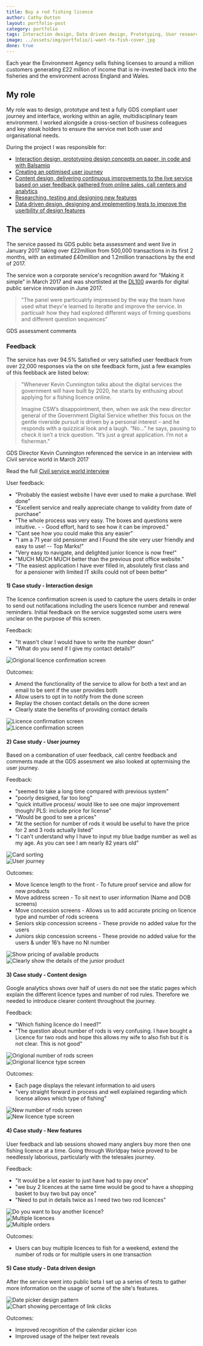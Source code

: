 ```yaml
---
title: Buy a rod fishing licence
author: Cathy Dutton
layout: portfolio-post
category: portfolio
tags: Interaction design, Data driven design, Prototyping, User research, Front end develoment
image: ../assets/img/portfolio/i-want-to-fish-cover.jpg
done: true
---
```



<p class="highlight-quote">
Each year the Environment Agency sells fishing licenses to around a million customers generating £22 million of income that is re-invested back into the fisheries and the environment across England and Wales.
</p>

<h2 class="heading">My role</h2>
My role was to design, prototype and test a fully GDS compliant user journey and interface, working within an agile, multidisciplinary team environment. I worked alongside a cross-section of business colleagues and key steak holders to ensure the service met both user and organisational needs.

During the project I was responsible for:

* <a href="#interaction-design">Interaction design, prototyping design concepts on paper, in code and with Balsamiq</a>
* <a href="#user-journey" class="heading">Creating an optimised user journey</a>
* <a href="#content-design">Content design, delivering continuous improvements to the live service based on user feedback gathered from online sales, call centers and analytics</a>
* <a href="#new-features" >Researching, testing and designing new features</a>
* <a href="#data-driven-design" class="heading">Data driven design, designing and implementing tests to improve the userbility of design features</a>


<h2 class="heading">The service</h2>
The service passed its GDS public beta assessment and went live in January 2017 taking over £22million from 500,000 transactions in its first 2 months, with an estimated £40million and 1.2million transactions by the end of 2017. 

The service won a corporate service's recognition award for “Making it simple” in March 2017 and was shortlisted at the <a href="http://www.digileaders100.com/" title="DL100 awards">DL100</a> awards for digital public service innovation in June 2017.

<blockquote>
"The panel were particualrly impressed by the way the team have used what theyv'e learned to iteratte and improve the service. In particualr how they had explored different ways of frming questions and different question sequences"
</blockquote> 
<p class="quote-name">GDS assessment comments</p>


<h3 class="heading">Feedback</h3>

The service has over 94.5% Satisfied or very satisfied user feedback from over 22,000 responses via the on site feedback form, just a few examples of this feebback are listed below:

<blockquote>
"Whenever Kevin Cunnington talks about the digital services the government will have built by 2020, he starts by enthusing about applying for a fishing licence online.

Imagine CSW’s disappointment, then, when we ask the new director general of the Government Digital Service whether this focus on the gentle riverside pursuit is driven by a personal interest – and he responds with a quizzical look and a laugh. “No...” he says, pausing to check it isn’t a trick question. “It’s just a great application. I’m not a fisherman."
</blockquote>

<p class="quote-name">GDS Director Kevin Cunnington referenced the service in an interview with Civil service world in March 2017</p>

Read the full <a href="http://www.civilserviceworld.com/articles/interview/interview-gds-leader-kevin-cunnington-whitehall-self-help-groups-spend-controls" title="Interview: GDS leader Kevin Cunnington - Civil service world">Civil service world interview</a>

User feedback:

 - "Probably the easiest website I have ever used to make a purchase. Well done"
 - "Excellent service and really appreciate change to validity from date of purchase"
 - "The whole process was very easy. The boxes and questions were intuitive. -  - Good effort, hard to see how it can be improved."
 - "Cant see how you could make this any easier"
 - "I am a 71 year old pensioner and I Found the site very user friendly and easy to use!  --   Top Marks!"
 - "Very easy to navigate, and delighted junior licence is now free!"
 - "MUCH MUCH MUCH better than the previous post office website."
 - "The easiest application I have ever filled in, absolutely first class and for a pensioner with limited IT skills could not of been better"


<h4 id ="interaction-design" class="heading">1) Case study - Interaction design</h4>

The licence confirmation screen is used to capture the users details in order to send out notifacations including the users licence number and renewal reminders. Initial feedback on the service suggested some users were unclear on the purpose of this screen.

Feedback:

 * "It wasn't clear I would have to write the number down"
 * "What do you send if I give my contact details?"

<section class="portfolio-images">
<div class="portfolio-piece-wrapper">
    <div class="portfolio-piece">
        <img src="../assets/img/portfolio/fishing-licence/confirmation-screen-one.jpg" class="portfolio-piece__img"  alt="Origional licence confirmation screen">
    </div>
</div>
</section>

Outcomes:

 * Amend the functionality of the service to allow for both a text and an email to be sent if the user provides both
 * Allow users to opt in to notify from the done screen 
 * Replay the chosen contact details on the done screen
 * Clearly state the benefits of providing contact details 


<section class="portfolio-images">
<div class="portfolio-piece-wrapper">
    <div class="portfolio-piece">
        <img src="../assets/img/portfolio/fishing-licence/confirmation-screen-a.jpg" class="portfolio-piece__img"  alt="Licence confirmation screen">
    </div>
</div>
<div class="portfolio-piece-wrapper">
    <div class="portfolio-piece">
        <img src="../assets/img/portfolio/fishing-licence/confirmation-screen-b.jpg" class="portfolio-piece__img"  alt="Licence confirmation screen">
    </div>
</div>
</section>

<h4 id ="user-journey" class="heading">2) Case study - User journey</h4>

Based on a combanation of user feedback, call centre feedback and comments made at the GDS assesment we also looked at optermising the user journey.

Feedback:

* "seemed to take a long time compared with previous system"
* "poorly designed, far too long"
* "quick intuitive process/ would like to see one major improvement though/ PLS: include price for license"
* "Would be good to see a prices"
* "At the section for number of rods it would be useful to have the price for 2 and 3 rods actually listed"
* "I can't understand why I have to input my blue badge number as well as my age. As you can see I am nearly 82 years old"

<section class="portfolio-images">
<div class="portfolio-piece-wrapper">
    <div class="portfolio-piece">
        <img src="../assets/img/portfolio/fishing-licence/card-sort.jpg" class="portfolio-piece__img"  alt="Card sorting">
    </div>
</div>
<div class="portfolio-piece-wrapper">
    <div class="portfolio-piece">
        <img src="../assets/img/portfolio/fishing-licence/user-journey.jpg" class="portfolio-piece__img"  alt="User journey">
    </div>
</div>
</section>

Outcomes:

* Move licence length to the front - To future proof service and allow for new products
* Move address screen - To sit next to user information (Name and DOB screens)
* Move concession screens - Allows us to add accurate pricing on licence type and number of rods screens
* Seniors skip concession screens - These provide no added value for the users
* Juniors skip concession screens - These provide no added value for the users & under 16’s have no NI number

<section class="portfolio-images">
<div class="portfolio-piece-wrapper">
    <div class="portfolio-piece">
        <img src="../assets/img/portfolio/fishing-licence/price-box.jpg" class="portfolio-piece__img"  alt="Show pricing of available products">
    </div>
</div>
<div class="portfolio-piece-wrapper">
    <div class="portfolio-piece">
        <img src="../assets/img/portfolio/fishing-licence/junior-message.jpg" class="portfolio-piece__img"  alt="Clearly show the details of the junior product">
    </div>
</div>
</section>

<h4 id ="content-design" class="heading">3) Case study - Content design</h4>

Google analytics shows over half of users do not see the static pages which explain the different licence types and number of rod rules.
Therefore we needed to introduce clearer content throughout the journey.

Feedback:

* "Which fishing licence do I need?"
* "The question about number of rods is very confusing. I have bought a Licence for two rods and hope this allows my wife to also fish but it is not clear. This is not good"

<section class="portfolio-images">
<div class="portfolio-piece-wrapper">
    <div class="portfolio-piece">
        <img src="../assets/img/portfolio/fishing-licence/rods-origional.jpg" class="portfolio-piece__img"  alt="Origional number of rods screen">
    </div>
</div>
<div class="portfolio-piece-wrapper">
    <div class="portfolio-piece">
        <img src="../assets/img/portfolio/fishing-licence/licence-origional.jpg" class="portfolio-piece__img"  alt="Origional licence type screen">
    </div>
</div>
</section>


Outcomes:

* Each page displays the relevant information to aid users
* "very straight forward in process and well explained regarding which license allows which type of fishing"

<section class="portfolio-images">
<div class="portfolio-piece-wrapper">
    <div class="portfolio-piece">
        <img src="../assets/img/portfolio/fishing-licence/rods-new.jpg" class="portfolio-piece__img"  alt="New number of rods screen">
    </div>
</div>
<div class="portfolio-piece-wrapper">
    <div class="portfolio-piece">
        <img src="../assets/img/portfolio/fishing-licence/licence-new.jpg" class="portfolio-piece__img"  alt="New licence type screen">
    </div>
</div>
</section>


<h4 id ="new-features" class="heading">4) Case study - New features</h4>

User feedback and lab sessions showed many anglers buy more then one fishing licence at a time. Going through Worldpay twice proved to be needlessly laborious, particularly with the telesales journey.

Feedback:

* "It would be a lot easier to just have had to pay once"
* "we buy 2 licences at the same time would be good to have a shopping basket to buy two but pay once"
* "Need to put in details twice as I need two two rod licences"


<section class="portfolio-images">
<div class="portfolio-piece-wrapper">
    <div class="portfolio-piece">
        <img src="../assets/img/portfolio/fishing-licence/do-you-want-to-buy-another-licence.jpg" class="portfolio-piece__img"  alt="Do you want to buy another licence?">
    </div>
</div>
<div class="portfolio-piece-wrapper">
    <div class="portfolio-piece">
        <img src="../assets/img/portfolio/fishing-licence/multiple-licences.jpg" class="portfolio-piece__img"  alt="Multiple licences">
    </div>
</div>
</section>

<section class="portfolio-images">
<div class="portfolio-piece-wrapper">
    <div class="portfolio-piece">
        <img src="../assets/img/portfolio/fishing-licence/multiple-orders.jpg" class="portfolio-piece__img"  alt="Multiple orders">
    </div>
</div>
</section>


Outcomes:

* Users can buy multiple licences to fish for a weekend, extend the number of rods or for multiple users in one transaction


<h4 id ="data-driven-design" class="heading">5) Case study - Data driven design</h4>

After the service went into public beta I set up a series of tests to gather more information on the usage of some of the site's features.

<section class="portfolio-images">
<div class="portfolio-piece-wrapper">
    <div class="portfolio-piece">
        <img src="../assets/img/portfolio/fishing-licence/calendar-icon.jpg" class="portfolio-piece__img"  alt="Date picker design pattern">
    </div>
</div>
<div class="portfolio-piece-wrapper">
    <div class="portfolio-piece">
        <img src="../assets/img/portfolio/fishing-licence/calendar-icon-chart.jpg" class="portfolio-piece__img"  alt="Chart showing percentage of link clicks">
    </div>
</div>
</section>

<!-- <section class="portfolio-images">
<div class="portfolio-piece-wrapper">
    <div class="portfolio-piece">
        <img src="../assets/img/portfolio/fishing-licence/calendar-icon-designs.jpg" class="portfolio-piece__img"  alt="Calendar icon designs">
    </div>
</div>
</section> -->


Outcomes:

* Improved recognition of the calendar picker icon
* Improved usage of the helper text reveals


